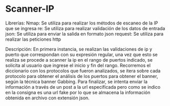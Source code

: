# Scanner-IP

Librerías:
  Nmap: Se utiliza para realizar los métodos de escaneo de la IP que se ingresa	
  re: Se utiliza para realizar validación de los datos de entrada
  json: Se utiliza para enviar la salida en formato json
  request: Se utiliza para realizar las peticiones http

Descripción: En primera instancia, se realizan las validaciones de ip y puerto que correspondan con su expresión regular, una vez que esto se realiza se procede a scanner la ip en el rango de puertos indicado, se solicita al usuario que ingrese el inicio y fin del rango.
Recorremos el diccionario con los protocolos que fueron analizados, se itera sobre cada protocolo para obtener el análisis de los puertos para obtener el banner, según la técnica banner Gabbing.
Para finalizar, se intenta enviar la información a través de un post a la url especificada pero como se indico en la consigna es una url fake por lo que se almacena la información obtenida en archivo con extensión json.
